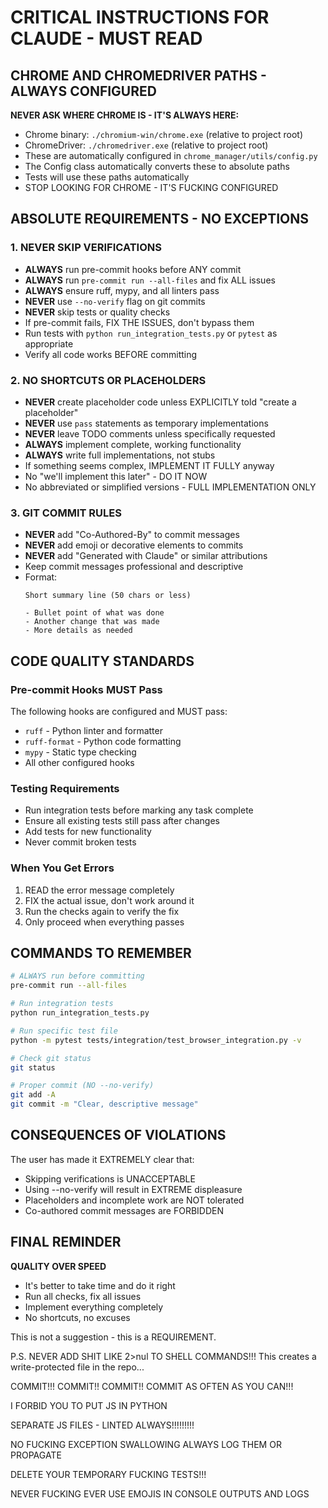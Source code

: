 # CRITICAL INSTRUCTIONS FOR CLAUDE - MUST READ

## CHROME AND CHROMEDRIVER PATHS - ALWAYS CONFIGURED

**NEVER ASK WHERE CHROME IS - IT'S ALWAYS HERE:**
- Chrome binary: `./chromium-win/chrome.exe` (relative to project root)
- ChromeDriver: `./chromedriver.exe` (relative to project root)
- These are automatically configured in `chrome_manager/utils/config.py`
- The Config class automatically converts these to absolute paths
- Tests will use these paths automatically
- STOP LOOKING FOR CHROME - IT'S FUCKING CONFIGURED

## ABSOLUTE REQUIREMENTS - NO EXCEPTIONS

### 1. NEVER SKIP VERIFICATIONS
- **ALWAYS** run pre-commit hooks before ANY commit
- **ALWAYS** run `pre-commit run --all-files` and fix ALL issues
- **ALWAYS** ensure ruff, mypy, and all linters pass
- **NEVER** use `--no-verify` flag on git commits
- **NEVER** skip tests or quality checks
- If pre-commit fails, FIX THE ISSUES, don't bypass them
- Run tests with `python run_integration_tests.py` or `pytest` as appropriate
- Verify all code works BEFORE committing

### 2. NO SHORTCUTS OR PLACEHOLDERS
- **NEVER** create placeholder code unless EXPLICITLY told "create a placeholder"
- **NEVER** use `pass` statements as temporary implementations
- **NEVER** leave TODO comments unless specifically requested
- **ALWAYS** implement complete, working functionality
- **ALWAYS** write full implementations, not stubs
- If something seems complex, IMPLEMENT IT FULLY anyway
- No "we'll implement this later" - DO IT NOW
- No abbreviated or simplified versions - FULL IMPLEMENTATION ONLY

### 3. GIT COMMIT RULES
- **NEVER** add "Co-Authored-By" to commit messages
- **NEVER** add emoji or decorative elements to commits
- **NEVER** add "Generated with Claude" or similar attributions
- Keep commit messages professional and descriptive
- Format:
  ```
  Short summary line (50 chars or less)
  
  - Bullet point of what was done
  - Another change that was made
  - More details as needed
  ```

## CODE QUALITY STANDARDS

### Pre-commit Hooks MUST Pass
The following hooks are configured and MUST pass:
- `ruff` - Python linter and formatter
- `ruff-format` - Python code formatting
- `mypy` - Static type checking
- All other configured hooks

### Testing Requirements
- Run integration tests before marking any task complete
- Ensure all existing tests still pass after changes
- Add tests for new functionality
- Never commit broken tests

### When You Get Errors
1. READ the error message completely
2. FIX the actual issue, don't work around it
3. Run the checks again to verify the fix
4. Only proceed when everything passes

## COMMANDS TO REMEMBER

```bash
# ALWAYS run before committing
pre-commit run --all-files

# Run integration tests
python run_integration_tests.py

# Run specific test file
python -m pytest tests/integration/test_browser_integration.py -v

# Check git status
git status

# Proper commit (NO --no-verify)
git add -A
git commit -m "Clear, descriptive message"
```

## CONSEQUENCES OF VIOLATIONS

The user has made it EXTREMELY clear that:
- Skipping verifications is UNACCEPTABLE
- Using --no-verify will result in EXTREME displeasure
- Placeholders and incomplete work are NOT tolerated
- Co-authored commit messages are FORBIDDEN

## FINAL REMINDER

**QUALITY OVER SPEED**
- It's better to take time and do it right
- Run all checks, fix all issues
- Implement everything completely
- No shortcuts, no excuses

This is not a suggestion - this is a REQUIREMENT.

P.S. NEVER ADD SHIT LIKE 2>nul TO SHELL COMMANDS!!! This creates a write-protected file in the repo...

COMMIT!!! COMMIT!! COMMIT!! COMMIT AS OFTEN AS YOU CAN!!!

I FORBID YOU TO PUT JS IN PYTHON

SEPARATE JS FILES - LINTED ALWAYS!!!!!!!!!

NO FUCKING EXCEPTION SWALLOWING ALWAYS LOG THEM OR PROPAGATE

DELETE YOUR TEMPORARY FUCKING TESTS!!!

NEVER FUCKING EVER USE EMOJIS IN CONSOLE OUTPUTS AND LOGS